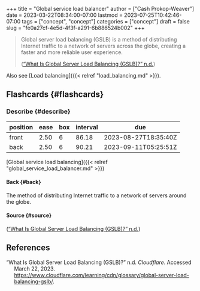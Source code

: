 +++
title = "Global service load balancer"
author = ["Cash Prokop-Weaver"]
date = 2023-03-22T08:34:00-07:00
lastmod = 2023-07-25T10:42:46-07:00
tags = ["concept", "concept"]
categories = ["concept"]
draft = false
slug = "fe0a27cf-4e5d-4f3f-a291-6b886524b002"
+++

> Global server load balancing (GSLB) is a method of distributing Internet traffic to a network of servers across the globe, creating a faster and more reliable user experience.
>
> (<a href="#citeproc_bib_item_1">“What Is Global Server Load Balancing (GSLB)?” n.d.</a>)

Also see [Load balancing]({{< relref "load_balancing.md" >}}).


## Flashcards {#flashcards}


### Describe {#describe}

| position | ease | box | interval | due                  |
|----------|------|-----|----------|----------------------|
| front    | 2.50 | 6   | 86.18    | 2023-08-27T18:35:40Z |
| back     | 2.50 | 6   | 90.21    | 2023-09-11T05:25:51Z |

[Global service load balancing]({{< relref "global_service_load_balancer.md" >}})


#### Back {#back}

The method of distributing Internet traffic to a network of servers around the globe.


#### Source {#source}

(<a href="#citeproc_bib_item_1">“What Is Global Server Load Balancing (GSLB)?” n.d.</a>)

## References

<style>.csl-entry{text-indent: -1.5em; margin-left: 1.5em;}</style><div class="csl-bib-body">
  <div class="csl-entry"><a id="citeproc_bib_item_1"></a>“What Is Global Server Load Balancing (GSLB)?” n.d. <i>Cloudflare</i>. Accessed March 22, 2023. <a href="https://www.cloudflare.com/learning/cdn/glossary/global-server-load-balancing-gslb/">https://www.cloudflare.com/learning/cdn/glossary/global-server-load-balancing-gslb/</a>.</div>
</div>
